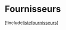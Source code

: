 # Fournisseurs

[!include[listefournisseurs](fournisseurs.listefournisseurs.autogen.md)]









































































































